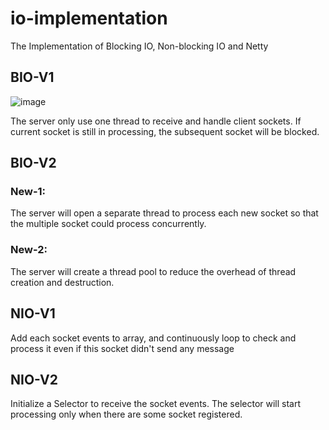 # io-implementation
The Implementation of Blocking IO, Non-blocking IO and Netty
## BIO-V1
![image](https://github.com/Zinaaan/io-implementation/assets/39329676/39781b8d-e7db-43c0-aad7-7b449381d93a)

The server only use one thread to receive and handle client sockets. If current socket is still in processing, the subsequent socket will be blocked.

## BIO-V2
### New-1:
The server will open a separate thread to process each new socket so that the multiple socket could process concurrently.
### New-2:
The server will create a thread pool to reduce the overhead of thread creation and destruction.
    
## NIO-V1
Add each socket events to array, and continuously loop to check and process it even if this socket didn't send any message

## NIO-V2
Initialize a Selector to receive the socket events. The selector will start processing only when there are some socket registered.
